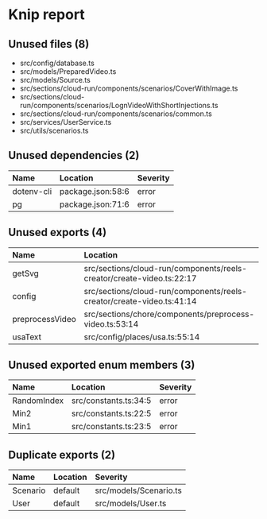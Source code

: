 # Knip report

## Unused files (8)

* src/config/database.ts
* src/models/PreparedVideo.ts
* src/models/Source.ts
* src/sections/cloud-run/components/scenarios/CoverWithImage.ts
* src/sections/cloud-run/components/scenarios/LognVideoWithShortInjections.ts
* src/sections/cloud-run/components/scenarios/common.ts
* src/services/UserService.ts
* src/utils/scenarios.ts

## Unused dependencies (2)

| Name       | Location          | Severity |
| :--------- | :---------------- | :------- |
| dotenv-cli | package.json:58:6 | error    |
| pg         | package.json:71:6 | error    |

## Unused exports (4)

| Name            | Location                                                              | Severity |
| :-------------- | :-------------------------------------------------------------------- | :------- |
| getSvg          | src/sections/cloud-run/components/reels-creator/create-video.ts:22:17 | error    |
| config          | src/sections/cloud-run/components/reels-creator/create-video.ts:41:14 | error    |
| preprocessVideo | src/sections/chore/components/preprocess-video.ts:53:14               | error    |
| usaText         | src/config/places/usa.ts:55:14                                        | error    |

## Unused exported enum members (3)

| Name        | Location              | Severity |
| :---------- | :-------------------- | :------- |
| RandomIndex | src/constants.ts:34:5 | error    |
| Min2        | src/constants.ts:22:5 | error    |
| Min1        | src/constants.ts:23:5 | error    |

## Duplicate exports (2)

| Name             | Location               | Severity |
| :--------------- | :--------------------- | :------- |
| Scenario|default | src/models/Scenario.ts | error    |
| User|default     | src/models/User.ts     | error    |

